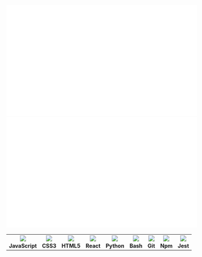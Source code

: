 <div align="center">
  <img src="https://github.com/ZoCrit/gh-stats/blob/master/generated/overview.svg"/><img src="https://github.com/ZoCrit/gh-stats/blob/master/generated/languages.svg"/>
<table>
  <tbody>
    <tr>
      <td align="center">
        <img src="https://cdn.jsdelivr.net/gh/devicons/devicon/icons/javascript/javascript-original.svg" width="50px" />
        <br>
        <strong>JavaScript</strong>
      </td>
      <td align="center">
        <img src="https://cdn.jsdelivr.net/gh/devicons/devicon/icons/css3/css3-original.svg" width="50px"/>
        <br>
        <strong>CSS3</strong>
      </td>
      <td align="center">
        <img src="https://cdn.jsdelivr.net/gh/devicons/devicon/icons/html5/html5-original.svg" width="50px"/>
        <br>
        <strong>HTML5</strong>
      </td>
      <td align="center">
        <img src="https://cdn.jsdelivr.net/gh/devicons/devicon/icons/react/react-original.svg" width="50px"/>
        <br>
        <strong>React</strong>
      </td>
      <td align="center">
        <img src="https://cdn.jsdelivr.net/gh/devicons/devicon/icons/python/python-original.svg" width="50px"/>
        <br>
        <strong>Python</strong>
      </td>
      <td align="center">
        <img src="https://cdn.jsdelivr.net/gh/devicons/devicon/icons/bash/bash-original.svg" width="50px"/>
        <br>
        <strong>Bash</strong>
      </td>
      <td align="center">
        <img src="https://cdn.jsdelivr.net/gh/devicons/devicon/icons/git/git-original.svg" width="50px"/>
        <br>
        <strong>Git</strong>
      </td>
      <td align="center">
        <img src="https://cdn.jsdelivr.net/gh/devicons/devicon/icons/npm/npm-original-wordmark.svg" width="50px"/>
        <br>
        <strong>Npm</strong>
      </td>
      <td align="center">
        <img src="https://cdn.jsdelivr.net/gh/devicons/devicon/icons/jest/jest-plain.svg" width="50px"/>
        <br>
        <strong>Jest</strong>
      </td>
    </tr>
  </tbody>
</table>
</div>







